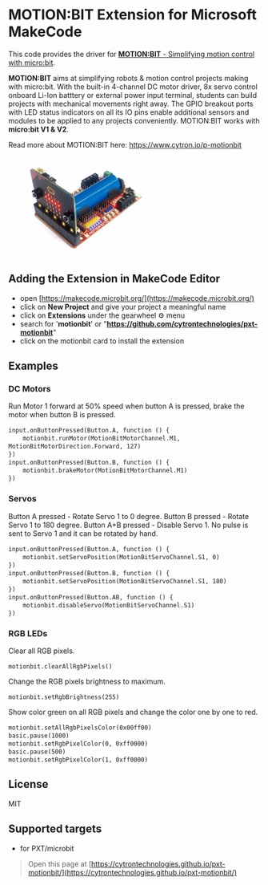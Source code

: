 # MOTION:BIT Extension for Microsoft MakeCode

This code provides the driver for [**MOTION:BIT** - Simplifying motion control with micro:bit](https://www.cytron.io/p-motionbit).

**MOTION:BIT** aims at simplifying robots & motion control projects making with micro:bit. With the built-in 4-channel DC motor driver, 8x servo control onboard Li-Ion batttery or external power input terminal, students can build projects with mechanical movements right away. The GPIO breakout ports with LED status indicators on all its IO pins enable additional sensors and modules to be applied to any projects conveniently. MOTION:BIT works with **micro:bit V1 & V2**.

Read more about MOTION:BIT here: https://www.cytron.io/p-motionbit

![MOTION:BIT](https://raw.githubusercontent.com/CytronTechnologies/pxt-motionbit/master/icon.png)

## Adding the Extension in MakeCode Editor  
* open [https://makecode.microbit.org/](https://makecode.microbit.org/)
* click on **New Project** and give your project a meaningful name
* click on **Extensions** under the gearwheel :gear: menu
* search for '**motionbit**' or "**https://github.com/cytrontechnologies/pxt-motionbit**" 
* click on the motionbit card to install the extension

## Examples
### DC Motors

Run Motor 1 forward at 50% speed when button A is pressed, brake the motor when button B is pressed.

```blocks
input.onButtonPressed(Button.A, function () {
    motionbit.runMotor(MotionBitMotorChannel.M1, MotionBitMotorDirection.Forward, 127)
})
input.onButtonPressed(Button.B, function () {
    motionbit.brakeMotor(MotionBitMotorChannel.M1)
})
```

### Servos

Button A pressed - Rotate Servo 1 to 0 degree.
Button B pressed - Rotate Servo 1 to 180 degree.
Button A+B pressed - Disable Servo 1. No pulse is sent to Servo 1 and it can be rotated by hand.

```blocks
input.onButtonPressed(Button.A, function () {
    motionbit.setServoPosition(MotionBitServoChannel.S1, 0)
})
input.onButtonPressed(Button.B, function () {
    motionbit.setServoPosition(MotionBitServoChannel.S1, 180)
})
input.onButtonPressed(Button.AB, function () {
    motionbit.disableServo(MotionBitServoChannel.S1)
})
```

### RGB LEDs

Clear all RGB pixels.

```blocks
motionbit.clearAllRgbPixels()
```

Change the RGB pixels brightness to maximum.

```blocks
motionbit.setRgbBrightness(255)
```

Show color green on all RGB pixels and change the color one by one to red.

```blocks
motionbit.setAllRgbPixelsColor(0x00ff00)
basic.pause(1000)
motionbit.setRgbPixelColor(0, 0xff0000)
basic.pause(500)
motionbit.setRgbPixelColor(1, 0xff0000)
```
  
## License  
MIT  
  
## Supported targets  
* for PXT/microbit  
  
  
  
> Open this page at [https://cytrontechnologies.github.io/pxt-motionbit/](https://cytrontechnologies.github.io/pxt-motionbit/)  
  
  
<script src="https://makecode.com/gh-pages-embed.js"></script><script>makeCodeRender("{{ site.makecode.home_url }}", "{{ site.github.owner_name }}/{{ site.github.repository_name }}");</script>  
